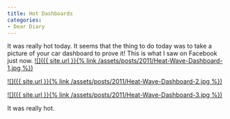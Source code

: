 ```yaml
---
title: Hot Dashboards
categories:
- Dear Diary
---
```


It was really hot today. It seems that the thing to do today was to take a picture of your car dashboard to prove it! This is what I saw on Facebook just now.
[![]({{ site.url }}{% link /assets/posts/2011/Heat-Wave-Dashboard-1.jpg %})](https://www.facebook.com/photo.php?fbid=2065397399987&set=a.1122421306174.19457.1396335151&type=1&comments)

[![]({{ site.url }}{% link /assets/posts/2011/Heat-Wave-Dashboard-2.jpg %})](https://www.facebook.com/photo.php?fbid=10150621049240567&set=a.10150224667210567.467904.512080566&type=1&theater)

[![]({{ site.url }}{% link /assets/posts/2011/Heat-Wave-Dashboard-3.jpg %})](https://www.facebook.com/photo.php?fbid=10150199516520047&set=a.162443850046.127366.646565046&type=1&theater)

It was really hot.
